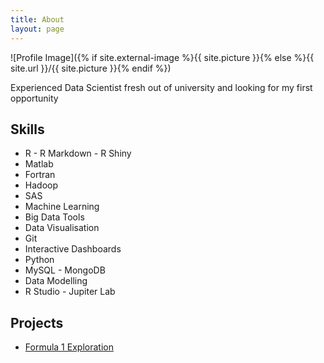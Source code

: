 ```yaml
---
title: About
layout: page
---
```

![Profile Image]({% if site.external-image %}{{ site.picture }}{% else %}{{ site.url }}/{{ site.picture }}{% endif %})

<p>Experienced Data Scientist fresh out of university and looking for my first opportunity</p>

<h2>Skills</h2>

<ul class="skill-list">
	<li>R - R Markdown - R Shiny</li>
	<li>Matlab</li>
	<li>Fortran</li>
	<li>Hadoop</li>
	<li>SAS</li>
	<li>Machine Learning</li>
	<li>Big Data Tools</li>
	<li>Data Visualisation</li>
	<li>Git</li>
	<li>Interactive Dashboards</li>
	<li>Python</li>
	<li>MySQL - MongoDB</li>
	<li>Data Modelling</li>
	<li>R Studio - Jupiter Lab</li>
</ul>

<h2>Projects</h2>

<ul>
	<li><a href="https://github.com/htilley/Formula1">Formula 1 Exploration</a></li>
</ul>
